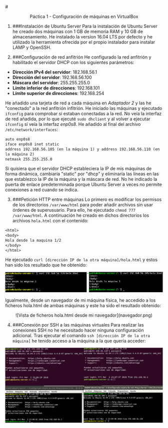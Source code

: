 <br></br>
#<center>Páctica 1 - Configuración de máquinas en VirtualBox</center>

1. ###Instalación de Ubuntu Server
  Para la instalación de Ubuntu Server he creado dos máquinas con 1 GB de memoria RAM y 10 GB de almacenamiento. He instalado la versíon 16.04 LTS por defecto y he utilizado la herramienta ofrecida por el propio instalador para instalar LAMP y OpenSSH.

2. ###Configuración de red anfitrión
  He configurado la red anfitrión y habilitado el servidor DHCP con los siguientes parámetros:
  - **Dirección IPv4 del servidor**: 182.168.56.1
  - **Dirección del servidor**: 192.168.56.100
  - **Máscara del servidor**: 255.255.255.0
  - **Límite inferior de direcciones**: 192.168.101
  - **Límite superior de direcciones**: 192.168.254

  He añadido una tarjeta de red a cada máquina en *Adaptador 2* y las he "conectado" a la red anfitrión infitrión.
He iniciado las máquinas y ejecutado `ifconfig` para comprobar si estaban conectadas a la red. No veía la interfaz de red añadida, por lo que ejecuté `sudo dhclient` y al volver a ejecutar `ifconfig` sí veía la interfaz *enp0s8*.
He añadido al final del archivo `/etc/network/interfaces`:
```
auto enp0s8
iface enp0s8 inet static
address 192.168.56.105 (en la máquina 1) y address 192.168.56.110 (en la máquina 2)
netmask 255.255.255.0
```

  Si quisiera que el servidor DHCP estableciera la IP de mis máquinas de forma dinámica, cambiaría "static" por "dhcp" y eliminaría las líneas en las que establezco la IP de la máquina y la máscara de red. No he indicado la puerta de enlace predeterminada porque Ubuntu Server a veces no permite conexiones a red cuando se indica.

3. ###Petición HTTP entre máquinas
  Lo primero es modificar los permisos de los directorios `/var/www/html` para poder añadir archivos sin usar órdenes de superusuario. Para ello, he ejecutado `chmod 777 /var/www/html`. A continuación he creado en dichos directorios los archivos `hola.html` con el contenido:
  ```
  <html>
  <body>
  Hola desde la maquina 1/2
  </body>
  </html>
  ```
  He ejecutado `curl [dirección IP de la otra máquina]/hola.html` y estos han sido los resultado que he obtenido: 

  ![Resultado tras ejecutar curl](curl.png)

  Igualmente, desde un navegador de mi máquina física, he accedido a los ficheros hola.html de ambas máquinas y este ha sido el resultado obtenido:

  <center>![Vista de ficheros hola.html desde mi navegador](navegador.png)</center>
<enter>

4. ###Conexión por SSH a las máquinas virtuales
  Para realizar las conexiones SSH no he necesitado hacer ninguna configuración adicional. Tras ejecutar el comando `ssh [dirección IP de la otra máquina]` he tenido acceso a la máquina a la que quería acceder: 
  
  ![Resultado tras ejecutar SSH a las máquinas virtuales](ssh.png)

